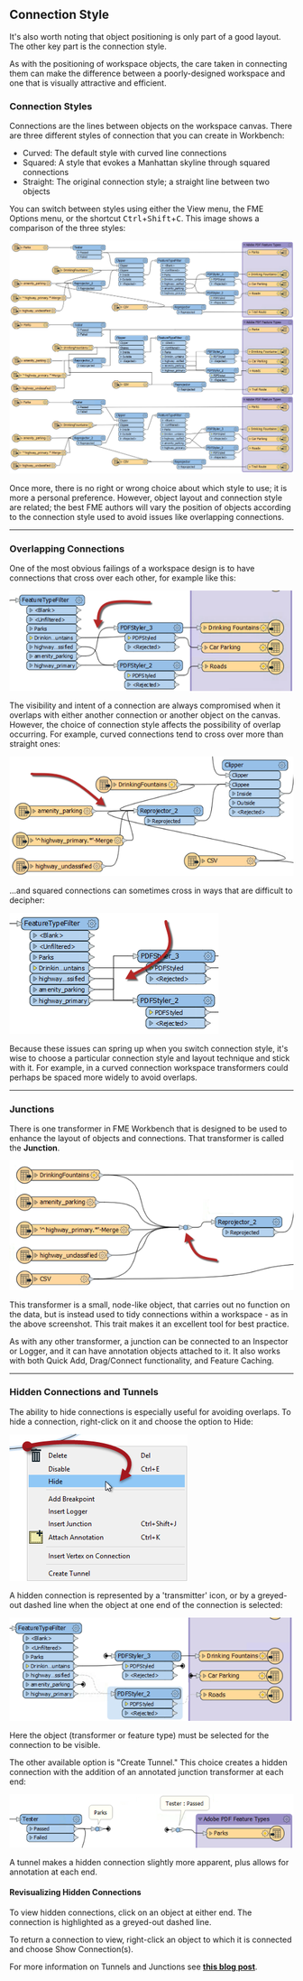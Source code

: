 ## Connection Style ##

It's also worth noting that object positioning is only part of a good layout. The other key part is the connection style.

As with the positioning of workspace objects, the care taken in connecting them can make the difference between a poorly-designed workspace and one that is visually attractive and efficient.

### Connection Styles ###

Connections are the lines between objects on the workspace canvas. There are three different styles of connection that you can create in Workbench:

- Curved: The default style with curved line connections
- Squared: A style that evokes a Manhattan skyline through squared connections
- Straight: The original connection style; a straight line between two objects

You can switch between styles using either the View menu, the FME Options menu, or the shortcut <kbd>Ctrl</kbd>+<kbd>Shift</kbd>+<kbd>C</kbd>. This image shows a comparison of the three styles:

![](./Images/Img5.066.ConnectionStyleComparison.png)

Once more, there is no right or wrong choice about which style to use; it is more a personal preference. However, object layout and connection style are related; the best FME authors will vary the position of objects according to the connection style used to avoid issues like overlapping connections.

---

### Overlapping Connections ###

One of the most obvious failings of a workspace design is to have connections that cross over each other, for example like this:

![](./Images/Img5.067.OverlappingConnections.png)

The visibility and intent of a connection are always compromised when it overlaps with either another connection or another object on the canvas. However, the choice of connection style affects the possibility of overlap occurring. For example, curved connections tend to cross over more than straight ones:

![](./Images/Img5.068.CrossingCurveConnections.png)

...and squared connections can sometimes cross in ways that are difficult to decipher:

![](./Images/Img5.069.ManhattanCrossing.png)

Because these issues can spring up when you switch connection style, it's wise to choose a particular connection style and layout technique and stick with it. For example, in a curved connection workspace transformers could perhaps be spaced more widely to avoid overlaps.

---

### Junctions ###

There is one transformer in FME Workbench that is designed to be used to enhance the layout of objects and connections. That transformer is called the **Junction**.

![](./Images/Img5.070.JunctionTransformers.png)

This transformer is a small, node-like object, that carries out no function on the data, but is instead used to tidy connections within a workspace - as in the above screenshot. This trait makes it an excellent tool for best practice.

As with any other transformer, a junction can be connected to an Inspector or Logger, and it can have annotation objects attached to it. It also works with both Quick Add, Drag/Connect functionality, and Feature Caching.

---

### Hidden Connections and Tunnels ###

The ability to hide connections is especially useful for avoiding overlaps. To hide a connection, right-click on it and choose the option to Hide:

![](./Images/Img5.071.HideConnection.png)

A hidden connection is represented by a 'transmitter' icon, or by a greyed-out dashed line when the object at one end of the connection is selected:

![](./Images/Img5.072.HiddenConnections.png)

Here the object (transformer or feature type) must be selected for the connection to be visible.

The other available option is "Create Tunnel." This choice creates a hidden connection with the addition of an annotated junction transformer at each end:

![](./Images/Img5.073.TunnelConnection.png)

A tunnel makes a hidden connection slightly more apparent, plus allows for annotation at each end.

#### Revisualizing Hidden Connections ####

To view hidden connections, click on an object at either end. The connection is highlighted as a greyed-out dashed line.

To return a connection to view, right-click an object to which it is connected and choose Show Connection(s).

For more information on Tunnels and Junctions see <strong><a href="https://www.safe.com/blog/2016/05/fmeevangelist150//">this blog post</a></strong>.
